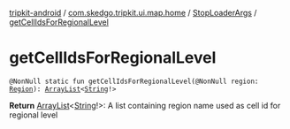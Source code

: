 [tripkit-android](../../index.md) / [com.skedgo.tripkit.ui.map.home](../index.md) / [StopLoaderArgs](index.md) / [getCellIdsForRegionalLevel](./get-cell-ids-for-regional-level.md)

# getCellIdsForRegionalLevel

`@NonNull static fun getCellIdsForRegionalLevel(@NonNull region: `[`Region`](../../com.skedgo.tripkit.common.model/-region/index.md)`): `[`ArrayList`](https://docs.oracle.com/javase/7/docs/api/java/util/ArrayList.html)`<`[`String`](https://kotlinlang.org/api/latest/jvm/stdlib/kotlin/-string/index.html)`!>`

**Return**
[ArrayList](https://docs.oracle.com/javase/7/docs/api/java/util/ArrayList.html)&lt;[String](https://kotlinlang.org/api/latest/jvm/stdlib/kotlin/-string/index.html)!&gt;: A list containing region name used as cell id for regional level

